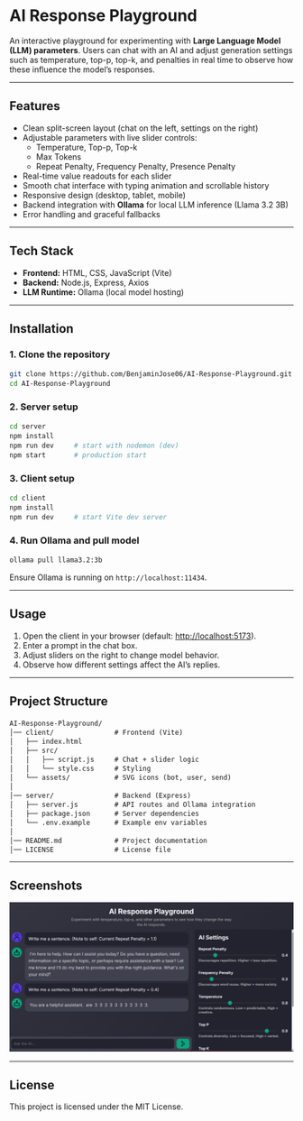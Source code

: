 # AI Response Playground

An interactive playground for experimenting with **Large Language Model (LLM) parameters**. Users can chat with an AI and adjust generation settings such as temperature, top-p, top-k, and penalties in real time to observe how these influence the model’s responses.

---

## Features
- Clean split-screen layout (chat on the left, settings on the right)
- Adjustable parameters with live slider controls:
  - Temperature, Top-p, Top-k
  - Max Tokens
  - Repeat Penalty, Frequency Penalty, Presence Penalty
- Real-time value readouts for each slider
- Smooth chat interface with typing animation and scrollable history
- Responsive design (desktop, tablet, mobile)
- Backend integration with **Ollama** for local LLM inference (Llama 3.2 3B)
- Error handling and graceful fallbacks

---

## Tech Stack
- **Frontend:** HTML, CSS, JavaScript (Vite)
- **Backend:** Node.js, Express, Axios
- **LLM Runtime:** Ollama (local model hosting)

---

## Installation

### 1. Clone the repository
```bash
git clone https://github.com/BenjaminJose06/AI-Response-Playground.git
cd AI-Response-Playground
```

### 2. Server setup
```bash
cd server
npm install
npm run dev     # start with nodemon (dev)
npm start       # production start
```

### 3. Client setup
```bash
cd client
npm install
npm run dev     # start Vite dev server
```

### 4. Run Ollama and pull model
```bash
ollama pull llama3.2:3b
```

Ensure Ollama is running on `http://localhost:11434`.

---

## Usage
1. Open the client in your browser (default: [http://localhost:5173](http://localhost:5173)).
2. Enter a prompt in the chat box.
3. Adjust sliders on the right to change model behavior.
4. Observe how different settings affect the AI’s replies.

---

## Project Structure
```
AI-Response-Playground/
│── client/               # Frontend (Vite)
│   ├── index.html
│   ├── src/
│   │   ├── script.js     # Chat + slider logic
│   │   └── style.css     # Styling
│   └── assets/           # SVG icons (bot, user, send)
│
│── server/               # Backend (Express)
│   ├── server.js         # API routes and Ollama integration
│   ├── package.json      # Server dependencies
│   └── .env.example      # Example env variables
│
│── README.md             # Project documentation
│── LICENSE               # License file
```

---

## Screenshots

![Screenshot of AI Response Playground](client/assets/image.png)

---

## License
This project is licensed under the MIT License.
